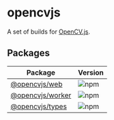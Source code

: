 # opencvjs

A set of builds for [OpenCV.js](https://docs.opencv.org/4.x/d5/d10/tutorial_js_root.html).

## Packages

| Package                                                                            | Version                                               |
| ---------------------------------------------------------------------------------- | ----------------------------------------------------- |
| [@opencvjs/web](https://github.com/ocavue/opencvjs/tree/master/packages/web)       | ![npm](https://img.shields.io/npm/v/@opencvjs/web)    |
| [@opencvjs/worker](https://github.com/ocavue/opencvjs/tree/master/packages/worker) | ![npm](https://img.shields.io/npm/v/@opencvjs/worker) |
| [@opencvjs/types](https://github.com/ocavue/opencvjs/tree/master/packages/types)   | ![npm](https://img.shields.io/npm/v/@opencvjs/types)  |

